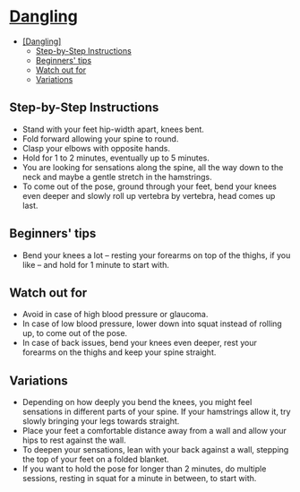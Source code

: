 # [Dangling]

<!--TOC-->

- [\[Dangling\]](#dangling)
  - [Step-by-Step Instructions](#step-by-step-instructions)
  - [Beginners' tips](#beginners-tips)
  - [Watch out for](#watch-out-for)
  - [Variations](#variations)

<!--TOC-->

## Step-by-Step Instructions

- Stand with your feet hip-width apart, knees bent.
- Fold forward allowing your spine to round.
- Clasp your elbows with opposite hands.
- Hold for 1 to 2 minutes, eventually up to 5 minutes.
- You are looking for sensations along the spine, all the way down to the neck
  and maybe a gentle stretch in the hamstrings.
- To come out of the pose, ground through your feet, bend your knees even deeper
  and slowly roll up vertebra by vertebra, head comes up last.

## Beginners' tips

- Bend your knees a lot – resting your forearms on top of the thighs, if you
  like – and hold for 1 minute to start with.

## Watch out for

- Avoid in case of high blood pressure or glaucoma.
- In case of low blood pressure, lower down into squat instead of rolling up, to
  come out of the pose.
- In case of back issues, bend your knees even deeper, rest your forearms on the
  thighs and keep your spine straight.

## Variations

- Depending on how deeply you bend the knees, you might feel sensations in
  different parts of your spine. If your hamstrings allow it, try slowly
  bringing your legs towards straight.
- Place your feet a comfortable distance away from a wall and allow your hips to
  rest against the wall.
- To deepen your sensations, lean with your back against a wall, stepping the
  top of your feet on a folded blanket.
- If you want to hold the pose for longer than 2 minutes, do multiple sessions,
  resting in squat for a minute in between, to start with.

[Dangling]: https://www.ekhartyoga.com/resources/yin-poses/dangling
